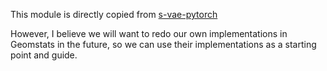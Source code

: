 This module is directly copied from [s-vae-pytorch](https://github.com/nicola-decao/s-vae-pytorch/blob/master/hyperspherical_vae/distributions/hyperspherical_uniform.py)

However, I believe we will want to redo our own implementations in Geomstats in the future, so we can use their implementations as a starting point and guide.

